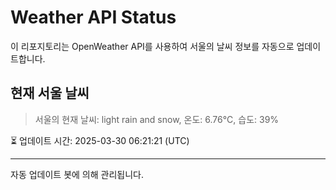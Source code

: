 
# Weather API Status

이 리포지토리는 OpenWeather API를 사용하여 서울의 날씨 정보를 자동으로 업데이트합니다.

## 현재 서울 날씨
> 서울의 현재 날씨: light rain and snow, 온도: 6.76°C, 습도: 39%

⏳ 업데이트 시간: 2025-03-30 06:21:21 (UTC)

---
자동 업데이트 봇에 의해 관리됩니다.
